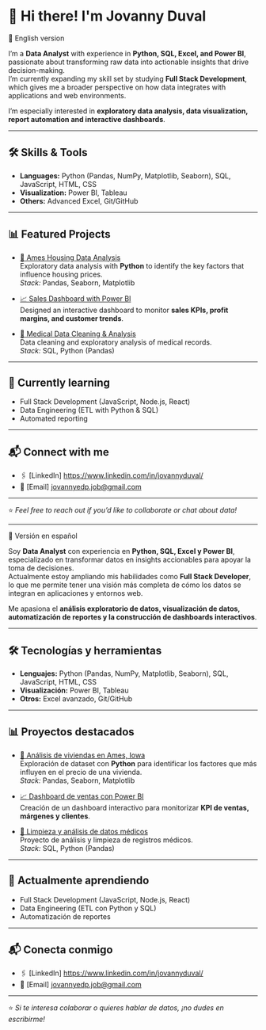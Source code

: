 # 👋 Hi there! I'm Jovanny Duval

📌 English version

I’m a **Data Analyst** with experience in **Python, SQL, Excel, and Power BI**, passionate about transforming raw data into actionable insights that drive decision-making.  
I’m currently expanding my skill set by studying **Full Stack Development**, which gives me a broader perspective on how data integrates with applications and web environments.  

I’m especially interested in **exploratory data analysis, data visualization, report automation and interactive dashboards**.

---

## 🛠️ Skills & Tools

- **Languages:** Python (Pandas, NumPy, Matplotlib, Seaborn), SQL, JavaScript, HTML, CSS  
- **Visualization:** Power BI, Tableau  
- **Others:** Advanced Excel, Git/GitHub  

---

## 📊 Featured Projects

- [🏡 Ames Housing Data Analysis](link_to_repo)  
  Exploratory data analysis with **Python** to identify the key factors that influence housing prices.  
  *Stack:* Pandas, Seaborn, Matplotlib  

- [📈 Sales Dashboard with Power BI](https://github.com/JovannyDP/powerbi-sales-analytics/tree/main)  
  Designed an interactive dashboard to monitor **sales KPIs, profit margins, and customer trends**.  

- [🧹 Medical Data Cleaning & Analysis](link_to_repo)  
  Data cleaning and exploratory analysis of medical records.  
  *Stack:* SQL, Python (Pandas)  

---

## 🚀 Currently learning
- Full Stack Development (JavaScript, Node.js, React)  
- Data Engineering (ETL with Python & SQL)  
- Automated reporting  

---

## 📬 Connect with me

- 🖇️ [LinkedIn] https://www.linkedin.com/in/jovannyduval/  
- 📧 [Email] jovannyedp.job@gmail.com 

---

⭐ *Feel free to reach out if you’d like to collaborate or chat about data!*

---

📌 Versión en español

Soy **Data Analyst** con experiencia en **Python, SQL, Excel y Power BI**, especializado en transformar datos en insights accionables para apoyar la toma de decisiones.  
Actualmente estoy ampliando mis habilidades como **Full Stack Developer**, lo que me permite tener una visión más completa de cómo los datos se integran en aplicaciones y entornos web.  

Me apasiona el **análisis exploratorio de datos, visualización de datos, automatización de reportes y la construcción de dashboards interactivos**.

---

## 🛠️ Tecnologías y herramientas

- **Lenguajes:** Python (Pandas, NumPy, Matplotlib, Seaborn), SQL, JavaScript, HTML, CSS  
- **Visualización:** Power BI, Tableau  
- **Otros:** Excel avanzado, Git/GitHub  

---

## 📊 Proyectos destacados

- [🏡 Análisis de viviendas en Ames, Iowa](link_al_repo)  
  Exploración de dataset con **Python** para identificar los factores que más influyen en el precio de una vivienda.  
  *Stack:* Pandas, Seaborn, Matplotlib  

- [📈 Dashboard de ventas con Power BI](link_al_repo)  
  Creación de un dashboard interactivo para monitorizar **KPI de ventas, márgenes y clientes**.  

- [🧹 Limpieza y análisis de datos médicos](link_al_repo)  
  Proyecto de análisis y limpieza de registros médicos.  
  *Stack:* SQL, Python (Pandas)  

---

## 🚀 Actualmente aprendiendo
- Full Stack Development (JavaScript, Node.js, React)  
- Data Engineering (ETL con Python y SQL)  
- Automatización de reportes  

---

## 📬 Conecta conmigo

- 🖇️ [LinkedIn] https://www.linkedin.com/in/jovannyduval/  
- 📧 [Email] jovannyedp.job@gmail.com  

---

⭐ *Si te interesa colaborar o quieres hablar de datos, ¡no dudes en escribirme!*

